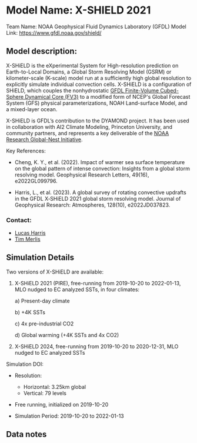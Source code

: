 # Model Name: X-SHIELD 2021
Team Name: NOAA Geophysical Fluid Dynamics Laboratory (GFDL)
Model Link: https://www.gfdl.noaa.gov/shield/


## Model description: 

X-SHiELD is the eXperimental System for High-resolution prediction on Earth-to-Local Domains, a Global Storm Resolving Model (GSRM) or kilometer-scale (K-scale) model run at a sufficiently high global resolution to explicitly simulate individual convection cells. X-SHiELD is a configuration of SHiELD, which couples the nonhydrostatic [GFDL Finite-Volume Cubed-Sphere Dynamical Core (FV3)](www.gfdl.noaa.gov/fv3) to a modified form of NCEP's Global Forecast System (GFS) physical parameterizations, NOAH Land-surface Model, and a mixed-layer ocean. 

X-SHiELD is GFDL’s contribution to the DYAMOND project. It has been used in collaboration with AI2 Climate Modeling, Princeton University, and community partners, and represents a key deliverable of the [NOAA Research Global-Nest Initiative](https://www.gfdl.noaa.gov/noaa-research-global-nest-initiative/). 

Key References:

- Cheng, K. Y., et al. (2022). Impact of warmer sea surface temperature on the global pattern of intense convection: Insights from a global storm resolving model. Geophysical Research Letters, 49(16), e2022GL099796.

- Harris, L., et al. (2023). A global survey of rotating convective updrafts in the GFDL X‐SHiELD 2021 global storm resolving model. Journal of Geophysical Research: Atmospheres, 128(10), e2022JD037823.

### Contact:
- [Lucas Harris](mailto:Lucas.Harris@noaa.gov)
- [Tim Merlis](mailto:tmerlis@princeton.edu)

## Simulation Details


Two versions of X-SHiELD are available:

1) X-SHiELD 2021 (PIRE), free-running from 2019-10-20 to 2022-01-13, MLO nudged to EC analyzed SSTs, in four climates:

    a) Present-day climate

    b) +4K SSTs

    c) 4x pre-industrial CO2

    d) Global warming (+4K SSTs and 4x CO2)

3) X-SHiELD 2024, free-running from 2019-10-20 to 2020-12-31, MLO nudged to EC analyzed SSTs

Simulation DOI: 

- Resolution: 
    - Horizontal: 3.25km global
    - Vertical: 79 levels 
    
- Free running, initialized on 2019-10-20
- Simulation Period: 2019-10-20 to 2022-01-13

## Data notes


